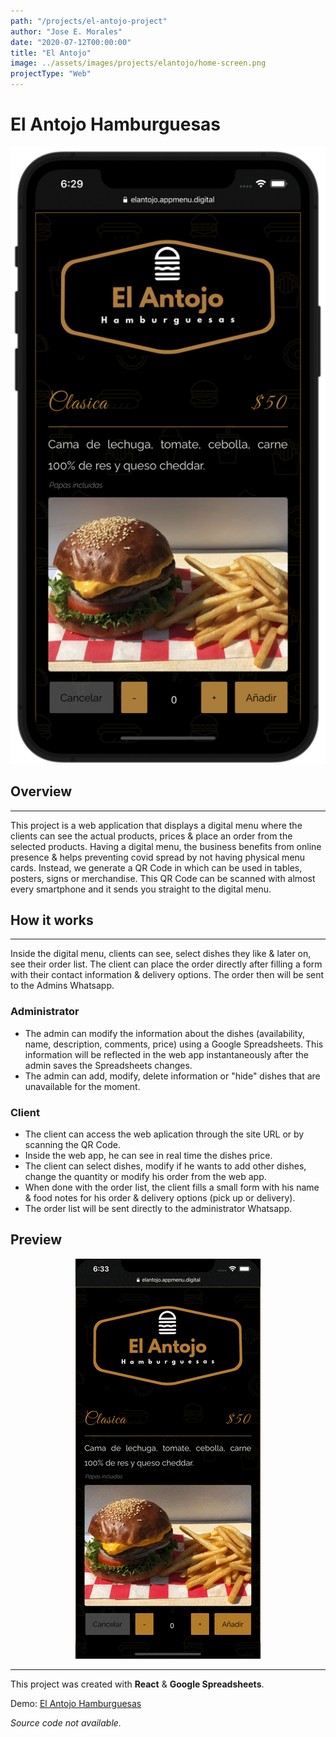 ```yaml
---
path: "/projects/el-antojo-project"
author: "Jose E. Morales"
date: "2020-07-12T00:00:00"
title: "El Antojo"
image: ../assets/images/projects/elantojo/home-screen.png
projectType: "Web"
---
```

# El Antojo Hamburguesas
![](../assets/images/projects/elantojo/home-screen.png)
## Overview
---
This project is a web application that displays a digital menu where the clients can see the actual products,  prices & place an order from the selected products.
Having a digital menu, the business benefits from online presence & helps preventing covid spread by not having physical menu cards. Instead, we generate a QR Code in which can be used in tables, posters, signs or merchandise. This QR Code can be scanned with almost every smartphone and it sends you straight to the digital menu.

## How it works
---
Inside the digital menu, clients can see, select dishes they like & later on, see their order list. The client can place the order directly after filling a form with their contact information & delivery options. The order then will be sent to the Admins Whatsapp.

### Administrator
- The admin can modify the information about the dishes (availability, name, description, comments, price) using a Google Spreadsheets. This information will be reflected in the web app instantaneously after the admin saves the Spreadsheets changes.
- The admin can add, modify, delete information or "hide" dishes that are unavailable for the moment.

### Client
- The client can access the web aplication through the site URL or by scanning the QR Code.
- Inside the web app, he can see in real time the dishes price.
- The client can select dishes, modify if he wants to add other dishes, change the quantity or modify his order from the web app.
- When done with the order list, the client fills a small form with his name & food notes for his order & delivery options (pick up or delivery).
- The order list will be sent directly to the administrator Whatsapp.

## Preview 
<div align="center">
  <img src="../assets/images/projects/elantojo/demo-ordering.gif">
  <hr/>
</div>

This project was created with **React** & **Google Spreadsheets**.

Demo: [El Antojo Hamburguesas](https://dev-el-antojo.netlify.app)

*Source code not available.*

